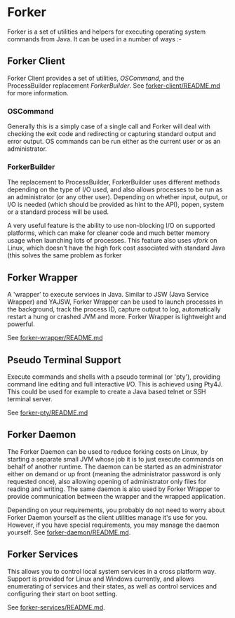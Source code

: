 # Forker

Forker is a set of utilities and helpers for executing operating system commands from Java. It can be used in a number of ways :-
 
## Forker Client
  
Forker Client provides a set of utilities, *OSCommand*, and the ProcessBuilder replacement *ForkerBuilder*. See [forker-client/README.md](forker-client/README.md) for more information.

### OSCommand

Generally this is a simply case of a single call and Forker will deal with checking the exit code and redirecting or capturing standard output and error output. OS commands can be run either as the current user or as an administrator. 
   
### ForkerBuilder 
The replacement to ProcessBuilder, ForkerBuilder uses different methods depending on the type of  I/O used, and also allows processes to be run as an administrator (or any other user). Depending on whether input, output, or I/O is needed (which should be provided as hint to the API), popen, system or a standard process will be used. 

A very useful feature is the ability to use non-blocking
I/O on supported platforms, which can make for cleaner code and much better memory usage when launching lots of processes. 
This feature also uses *vfork* on Linux, which doesn't have the high fork cost associated with standard Java (this solves
the same problem as forker

## Forker Wrapper

A 'wrapper' to execute services in Java. Similar to JSW (Java Service Wrapper) and YAJSW, Forker Wrapper can be used to launch processes in the background, track the process ID, capture output to log, automatically restart a hung or crashed JVM and more.
Forker Wrapper is lightweight and powerful.

See [forker-wrapper/README.md](forker-wrapper/README.md)

## Pseudo Terminal Support

Execute commands and shells with a pseudo terminal (or 'pty'), providing command line editing and full interactive I/O. This is achieved using Pty4J. This could be used for example to create a Java based telnet or SSH terminal server. 

See [forker-pty/README.md](forker-pty/README.md) 
    
## Forker Daemon

The Forker Daemon can be used to reduce forking costs on Linux, by starting a separate small JVM whose job it is to just execute commands on behalf of another runtime. The daemon can be started as an administrator either on demand or up front (meaning the administrator password is only requested once), also allowing opening of administrator only files for reading and writing. The same daemon is also used by Forker Wrapper to provide communication between the wrapper and the wrapped application.

Depending on your requirements, you probably do not need to worry about Forker Daemon yourself as the client utilities manage it's use for you. However, if you have special requirements, you may manage the daemon yourself. See [forker-daemon/README.md](forker-daemon/README.md).

## Forker Services

This allows you to control local system services in a cross platform way. Support is provided for Linux and Windows
currently, and allows enumerating of services and their states, as well as control services and configuring their start on boot setting.

See [forker-services/README.md](forker-services/README.md).